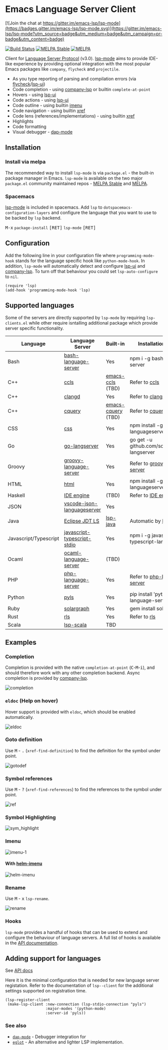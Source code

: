 Emacs Language Server Client
=========

[![Join the chat at https://gitter.im/emacs-lsp/lsp-mode](https://badges.gitter.im/emacs-lsp/lsp-mode.svg)](https://gitter.im/emacs-lsp/lsp-mode?utm_source=badge&utm_medium=badge&utm_campaign=pr-badge&utm_content=badge)

[![Build Status](https://travis-ci.org/emacs-lsp/lsp-mode.svg?branch=master)](https://travis-ci.org/emacs-lsp/lsp-mode)
[![MELPA Stable](https://stable.melpa.org/packages/lsp-mode-badge.svg)](https://stable.melpa.org/#/lsp-mode)
[![MELPA](http://melpa.org/packages/lsp-mode-badge.svg)](http://melpa.org/#/lsp-mode)

Client for [Language Server Protocol](https://github.com/Microsoft/language-server-protocol/) (v3.0). [lsp-mode](https://github.com/emacs-lsp/lsp-mode) aims to provide IDE-like experience by providing optional integration with the most popular Emacs packages like `company`, `flycheck` and `projectile`.

* As you type reporting of parsing and compilation errors (via [flycheck](https://github.com/flycheck/flycheck)/[lsp-ui](https://github.com/emacs-lsp/lsp-ui))
* Code completion - using [company-lsp](https://github.com/tigersoldier/company-lsp) or builtin ```complete-at-point```
* Hovers - using [lsp-ui](https://github.com/emacs-lsp/lsp-ui)
* Code actions - using [lsp-ui](https://github.com/emacs-lsp/lsp-ui)
* Code outline - using builtin [imenu](https://www.gnu.org/software/emacs/manual/html_node/emacs/Imenu.html)
* Code navigation - using builtin [xref](https://www.gnu.org/software/emacs/manual/html_node/emacs/Xref.html)
* Code lens (references/implementations) - using builtin [xref](https://www.gnu.org/software/emacs/manual/html_node/emacs/Xref.html)
* Highlights
* Code formatting
* Visual debugger - [dap-mode](https://github.com/yyoncho/dap-mode/)

## Installation

### Install via melpa
The recommended way to install `lsp-mode` is via `package.el` - the built-in package manager in Emacs. `lsp-mode` is available on the two major `package.el` community maintained repos - [MELPA Stable](http://stable.melpa.org) and [MELPA](http://melpa.org).

### Spacemacs
[lsp-mode](https://github.com/emacs-lsp/lsp-mode) is included in spacemacs. Add `lsp` to `dotspacemacs-configuration-layers` and configure the language that you want to use to be backed by `lsp` backend.

<kbd>M-x</kbd> `package-install` <kbd>[RET]</kbd> `lsp-mode` <kbd>[RET]</kbd>

## Configuration
Add the following line in your configuration file where `programming-mode-hook` stands for the language specific hook like `python-mode-hook`.  In addition, `lsp-mode` will automatically detect and configure [lsp-ui](https://github.com/emacs-lsp/lsp-ui) and [company-lsp](https://github.com/tigersoldier/company-lsp). To turn off that behaviour you could set `lsp-auto-configure` to `nil`.
``` emacs-lisp
(require 'lsp)
(add-hook 'programming-mode-hook 'lsp)
```

## Supported languages
Some of the servers are directly supported by `lsp-mode` by requiring
`lsp-clients.el` while other require isntalling additional package which provide
server specific functionality.


| Language              | Language Server                                                                                | Built-in                                                             | Installation command                                                                |
|-----------------------|------------------------------------------------------------------------------------------------|----------------------------------------------------------------------|-------------------------------------------------------------------------------------|
| Bash                  | [bash-language-server](https://github.com/mads-hartmann/bash-language-server)                  | Yes                                                                  | npm i -g bash-language-server                                                       |
| C++                   | [ccls](https://github.com/MaskRay/ccls)                                                        | [emacs-ccls](https://github.com/MaskRay/emacs-ccls) (TBD)            | Refer to [ccls](https://github.com/MaskRay/ccls)                                    |
| C++                   | [clangd](https://clang.llvm.org/extra/clangd.html)                                             | Yes                                                                  | Refer to [clangd](https://clang.llvm.org/extra/clangd.html)                         |
| C++                   | [cquery](https://github.com/cquery-project/cquery)                                             | [emacs-cquery](https://github.com/cquery-project/emacs-cquery) (TBD) | Refer to [cquery](https://github.com/cquery-project/cquery)                         |
| CSS                   | [css](https://github.com/vscode-langservers/vscode-css-languageserver-bin)                     | Yes                                                                  | npm install -g vscode-css-languageserver-bin                                        |
| Go                    | [go-langserver](https://github.com/sourcegraph/go-langserver)                                  | Yes                                                                  | go get -u github.com/sourcegraph/go-langserver                                      |
| Groovy                | [groovy-language-server](https://github.com/palantir/language-servers)                         | Yes                                                                  | Refer to [groovy-language-server](https://github.com/palantir/language-servers)     |
| HTML                  | [html](https://github.com/vscode-langservers/vscode-html-languageserver)                       | Yes                                                                  | npm install -g vscode-html-languageserver-bin                                       |
| Haskell               | [IDE engine](https://github.com/haskell/haskell-ide-engine)                                    | (TBD)                                                                | Refer to [IDE engine](https://github.com/haskell/haskell-ide-engine)                |
| JSON                  | [vscode-json-languageserver](https://github.com/vscode-langservers/vscode-json-languageserver) | Yes                                                                  |                                                                                     |
| Java                  | [Eclipse JDT LS](https://github.com/eclipse/eclipse.jdt.ls)                                    | [lsp-java](https://github.com/emacs-lsp/lsp-java)                    | Automatic by [lsp-java](https://github.com/emacs-lsp/lsp-java)                      |
| Javascript/Typescript | [javascript-typescript-stdio](https://github.com/sourcegraph/javascript-typescript-langserver) | Yes                                                                  | npm i -g javascript-typescript-langserver                                           |
| Ocaml                 | [ocaml-language-server](https://github.com/freebroccolo/ocaml-language-server)                 | (TBD)                                                                |                                                                                     |
| PHP                   | [php-language-server](https://github.com/felixfbecker/php-language-server)                     | Yes                                                                  | Refer to [php-language-server](https://github.com/felixfbecker/php-language-server) |
| Python                | [pyls](https://github.com/palantir/python-language-server)                                     | Yes                                                                  | pip install 'python-language-server[all]'                                           |
| Ruby                  | [solargraph](https://github.com/castwide/solargraph)                                           | Yes                                                                  | gem install solargraph                                                              |
| Rust                  | [rls](https://github.com/rust-lang-nursery/rls)                                                | Yes                                                                  | Refer to [rls](https://github.com/rust-lang-nursery/rls)                            |
| Scala                 | [lsp-scala](https://github.com/rossabaker/lsp-scala)                                           | TBD                                                                  |                                                                                     |
## Examples

### Completion
Completion is provided with the native `completion-at-point` (<kbd>C</kbd>-<kbd>M</kbd>-<kbd>i</kbd>),
and should therefore work with any other completion backend. Async completion is provided by
[company-lsp](https://github.com/tigersoldier/company-lsp).

![completion](./examples/completion.png)

### `eldoc` (Help on hover)
Hover support is provided with `eldoc`, which should be enabled automatically.

![eldoc](./examples/eldoc.png)

### Goto definition
Use <kbd>M</kbd> - <kbd>.</kbd> (`xref-find-definition`)
to find the definition for the symbol under point.

![gotodef](./examples/goto-def.gif)

### Symbol references
Use <kbd>M</kbd> - <kbd>?</kbd> (`xref-find-references`)
to find the references to the symbol under point.

![ref](./examples/references.png)

### Symbol Highlighting
![sym_highlight](./examples/sym_highlight.gif)

### Imenu
![imenu-1](./examples/imenu-1.png)

#### With [helm-imenu](https://github.com/emacs-helm/helm)
![helm-imenu](./examples/helm-imenu.gif)

### Rename
Use <kbd>M</kbd> - <kbd>x</kbd> `lsp-rename`.

![rename](./examples/rename.gif)

### Hooks
`lsp-mode` provides a handful of hooks that can be used to extend and configure
the behaviour of language servers. A full list of hooks is available in the
[API documentation](./doc/API.org).

## Adding support for languages
See [API docs](./doc/API.org)

Here it is the minimal configuration that is needed for new language server
registation. Refer to the documentation of `lsp--client` for the additional
settings supported on registration time.
``` emacs-lisp
(lsp-register-client
 (make-lsp-client :new-connection (lsp-stdio-connection "pyls")
                  :major-modes '(python-mode)
                  :server-id 'pyls))
```

### See also
* [`dap-mode`](https://github.com/yyoncho/dap-mode) - Debugger integration for
* [`eglot`](https://github.com/joaotavora/eglot) - An alternative and lighter LSP implementation.
